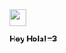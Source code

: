 <img src="https://m.gjcdn.net/user-avatar/200/4601612-pqiv8mds-v4.webp" style="width: 30px">

**Hey Hola!=3**
